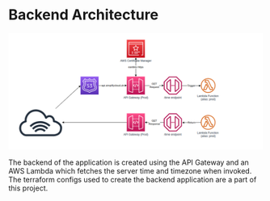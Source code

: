 # Backend Architecture

![Architecture](/backend.png?raw=true "Title")

The backend of the application is created using the API Gateway and an AWS Lambda which fetches the server time and timezone when invoked. The terraform configs used to create the backend application are a part of this project.
